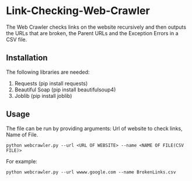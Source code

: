 # Link-Checking-Web-Crawler
The Web Crawler checks links on the website recursively and then outputs the URLs that are broken, the Parent URLs and the Exception Errors in a CSV file.
## Installation
The following libraries are needed:
1. Requests (pip install requests)
2. Beautiful Soap (pip install beautifulsoup4)
3. Joblib (pip install joblib)
## Usage
The file can be run by providing arguments: Url of website to check links, Name of File.
```
python webcrawler.py --url <URL OF WEBSITE> --name <NAME OF FILE(CSV FILE)>
```
For example:
```
python webcrawler.py --url wwww.google.com --name BrokenLinks.csv
```
